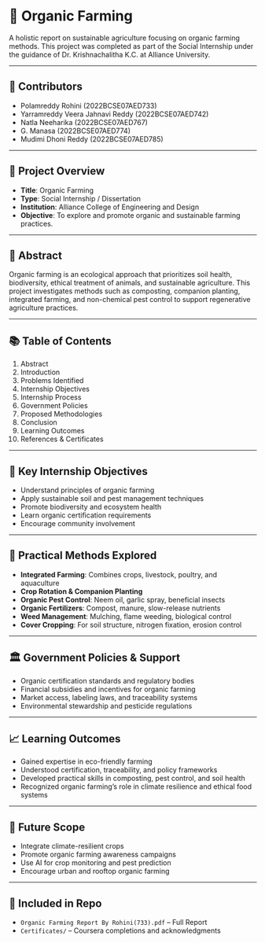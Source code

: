 # 🌱 Organic Farming 

A holistic report on sustainable agriculture focusing on organic farming methods. This project was completed as part of the Social Internship under the guidance of Dr. Krishnachalitha K.C. at Alliance University.

---

## 👥 Contributors

- Polamreddy Rohini (2022BCSE07AED733)  
- Yarramreddy Veera Jahnavi Reddy (2022BCSE07AED742)  
- Natla Neeharika (2022BCSE07AED767)  
- G. Manasa (2022BCSE07AED774)  
- Mudimi Dhoni Reddy (2022BCSE07AED785)

---

## 📌 Project Overview

- **Title**: Organic Farming  
- **Type**: Social Internship / Dissertation  
- **Institution**: Alliance College of Engineering and Design  
- **Objective**: To explore and promote organic and sustainable farming practices.

---

## 🧠 Abstract

Organic farming is an ecological approach that prioritizes soil health, biodiversity, ethical treatment of animals, and sustainable agriculture. This project investigates methods such as composting, companion planting, integrated farming, and non-chemical pest control to support regenerative agriculture practices.

---

## 📚 Table of Contents

1. Abstract  
2. Introduction  
3. Problems Identified  
4. Internship Objectives  
5. Internship Process  
6. Government Policies  
7. Proposed Methodologies  
8. Conclusion  
9. Learning Outcomes  
10. References & Certificates

---

## 🌾 Key Internship Objectives

- Understand principles of organic farming
- Apply sustainable soil and pest management techniques
- Promote biodiversity and ecosystem health
- Learn organic certification requirements
- Encourage community involvement

---

## 🧪 Practical Methods Explored

- **Integrated Farming**: Combines crops, livestock, poultry, and aquaculture  
- **Crop Rotation & Companion Planting**  
- **Organic Pest Control**: Neem oil, garlic spray, beneficial insects  
- **Organic Fertilizers**: Compost, manure, slow-release nutrients  
- **Weed Management**: Mulching, flame weeding, biological control  
- **Cover Cropping**: For soil structure, nitrogen fixation, erosion control

---

## 🏛️ Government Policies & Support

- Organic certification standards and regulatory bodies  
- Financial subsidies and incentives for organic farming  
- Market access, labeling laws, and traceability systems  
- Environmental stewardship and pesticide regulations

---

## 📈 Learning Outcomes

- Gained expertise in eco-friendly farming  
- Understood certification, traceability, and policy frameworks  
- Developed practical skills in composting, pest control, and soil health  
- Recognized organic farming’s role in climate resilience and ethical food systems

---

## 🔮 Future Scope

- Integrate climate-resilient crops  
- Promote organic farming awareness campaigns  
- Use AI for crop monitoring and pest prediction  
- Encourage urban and rooftop organic farming


---

## 📄 Included in Repo

- `Organic Farming Report By Rohini(733).pdf` – Full Report  
- `Certificates/` – Coursera completions and acknowledgments

